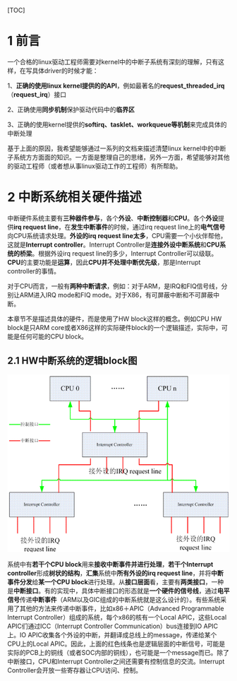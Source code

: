 [TOC]

# 1 前言

一个合格的linux驱动工程师需要对kernel中的中断子系统有深刻的理解，只有这样，在写具体driver的时候才能：

1、**正确的使用linux kernel提供的的API**，例如最著名的**request\_threaded\_irq**（**request\_irq**）接口

2、正确使用**同步机制**保护驱动代码中的**临界区**

3、正确的使用kernel提供的**softirq、tasklet、workqueue等机制**来完成具体的中断处理

基于上面的原因，我希望能够通过一系列的文档来描述清楚linux kernel中的中断子系统方方面面的知识。一方面是整理自己的思绪，另外一方面，希望能够对其他的驱动工程师（或者想从事linux驱动工作的工程师）有所帮助。

# 2 中断系统相关硬件描述

中断硬件系统主要有**三种器件参与**，各个**外设**、**中断控制器**和**CPU**。各个**外设**提供**irq request line**，在**发生中断事件**的时候，通过irq request line上的**电气信号**向CPU系统请求处理。**外设的irq request line太多**，CPU需要一个小伙伴帮他，这就是**Interrupt controller**。Interrupt Controller是**连接外设中断系统**和**CPU系统的桥梁**。根据外设irq request line的多少，Interrupt Controller可以级联。**CPU**的主要功能是**运算**，因此**CPU并不处理中断优先级**，那是Interrupt controller的事情。

对于CPU而言，一般有**两种中断请求**，例如：对于ARM，是IRQ和FIQ信号线，分别让ARM进入IRQ mode和FIQ mode。对于X86，有可屏蔽中断和不可屏蔽中断。

本章节不是描述具体的硬件，而是使用了HW block这样的概念。例如CPU HW block是只ARM core或者X86这样的实际硬件block的一个逻辑描述，实际中，可能是任何可能的CPU block。

## 2.1 HW中断系统的逻辑block图

![config](./images/1.gif)

系统中有**若干个CPU block**用来**接收中断事件并进行处理**，**若干个Interrupt controller**形成**树状的结构**，**汇集**系统中**所有外设的irq request line**，并将**中断事件分发**给**某一个CPU block**进行处理。从**接口层面**看，主要有**两类接口**，一种是**中断接口**。有的实现中，具体中断接口的形态就是**一个硬件的信号线**，通过**电平信号**传递**中断事件**（ARM以及GIC组成的中断系统就是这么设计的）。有些系统采用了其他的方法来传递中断事件，比如x86＋APIC（Advanced Programmable Interrupt Controller）组成的系统，每个x86的核有一个Local APIC，这些Local APIC们通过ICC（Interrupt Controller Communication）bus连接到IO APIC上。IO APIC收集各个外设的中断，并翻译成总线上的message，传递给某个CPU上的Local APIC。因此，上面的红色线条也是逻辑层面的中断信号，可能是实际的PCB上的铜线（或者SOC内部的铜线），也可能是一个message而已。除了中断接口，CPU和Interrupt Controller之间还需要有控制信息的交流。Interrupt Controller会开放一些寄存器让CPU访问、控制。